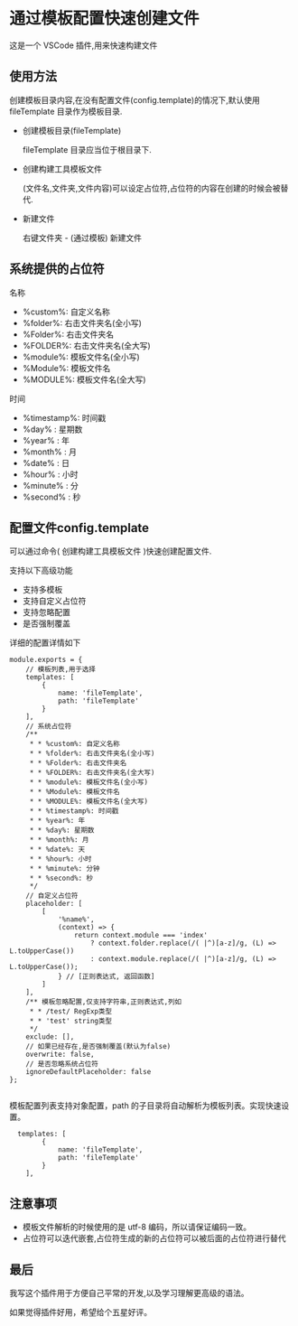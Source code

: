# 通过模板配置快速创建文件

这是一个 VSCode 插件,用来快速构建文件

## 使用方法

创建模板目录内容,在没有配置文件(config.template)的情况下,默认使用 fileTemplate 目录作为模板目录.

- 创建模板目录(fileTemplate)

  fileTemplate 目录应当位于根目录下.

- 创建构建工具模板文件

  (文件名,文件夹,文件内容)可以设定占位符,占位符的内容在创建的时候会被替代.

- 新建文件

  右键文件夹 - (通过模板) 新建文件

## 系统提供的占位符

名称

- %custom%: 自定义名称
- %folder%: 右击文件夹名(全小写)
- %Folder%: 右击文件夹名
- %FOLDER%: 右击文件夹名(全大写)
- %module%: 模板文件名(全小写)
- %Module%: 模板文件名
- %MODULE%: 模板文件名(全大写)


时间

- %timestamp%: 时间戳
- %day% : 星期数
- %year% : 年
- %month% : 月
- %date% : 日
- %hour% : 小时
- %minute% : 分
- %second% : 秒

## 配置文件config.template

可以通过命令( 创建构建工具模板文件 )快速创建配置文件.

支持以下高级功能

- 支持多模板
- 支持自定义占位符
- 支持忽略配置
- 是否强制覆盖

详细的配置详情如下

```
module.exports = {
	// 模板列表,用于选择
	templates: [
		{
			name: 'fileTemplate',
			path: 'fileTemplate'
		}
	],
	// 系统占位符
	/**
	 * * %custom%: 自定义名称
	 * * %folder%: 右击文件夹名(全小写)
	 * * %Folder%: 右击文件夹名
	 * * %FOLDER%: 右击文件夹名(全大写)
	 * * %module%: 模板文件名(全小写)
	 * * %Module%: 模板文件名
	 * * %MODULE%: 模板文件名(全大写)
	 * * %timestamp%: 时间戳
	 * * %year%: 年
	 * * %day%: 星期数
	 * * %month%: 月
	 * * %date%: 天
	 * * %hour%: 小时
	 * * %minute%: 分钟
	 * * %second%: 秒
	 */
	// 自定义占位符
	placeholder: [
		[
			'%name%',
			(context) => {
				return context.module === 'index'
					? context.folder.replace(/( |^)[a-z]/g, (L) => L.toUpperCase())
					: context.module.replace(/( |^)[a-z]/g, (L) => L.toUpperCase());
			} // [正则表达式, 返回函数]
		]
	],
	/** 模板忽略配置,仅支持字符串,正则表达式,列如
	 * * /test/ RegExp类型
	 * * 'test' string类型
	 */
	exclude: [],
	// 如果已经存在,是否强制覆盖(默认为false)
	overwrite: false,
	// 是否忽略系统占位符
	ignoreDefaultPlaceholder: false
};


```

模板配置列表支持对象配置，path 的子目录将自动解析为模板列表。实现快速设置。

```
  templates: [
		{
			name: 'fileTemplate',
			path: 'fileTemplate'
		}
	],
```

## 注意事项

- 模板文件解析的时候使用的是 utf-8 编码，所以请保证编码一致。
- 占位符可以迭代嵌套,占位符生成的新的占位符可以被后面的占位符进行替代

## 最后
我写这个插件用于方便自己平常的开发,以及学习理解更高级的语法。

如果觉得插件好用，希望给个五星好评。
